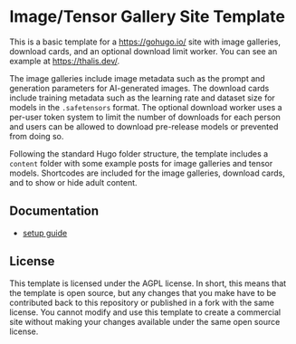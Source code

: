 # Image/Tensor Gallery Site Template

This is a basic template for a https://gohugo.io/ site with image galleries, download cards, and
an optional download limit worker. You can see an example at https://thalis.dev/.

The image galleries include image metadata such as the prompt and generation parameters for
AI-generated images. The download cards include training metadata such as the learning rate
and dataset size for models in the `.safetensors` format. The optional download worker uses
a per-user token system to limit the number of downloads for each person and users can be
allowed to download pre-release models or prevented from doing so.

Following the standard Hugo folder structure, the template includes a `content` folder with
some example posts for image galleries and tensor models. Shortcodes are included for the
image galleries, download cards, and to show or hide adult content.

## Documentation

- [setup guide](./docs/setup.md)

## License

This template is licensed under the AGPL license. In short, this means that the template is open
source, but any changes that you make have to be contributed back to this repository or published
in a fork with the same license. You cannot modify and use this template to create a commercial
site without making your changes available under the same open source license.
